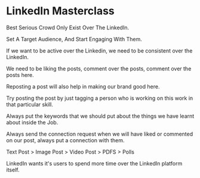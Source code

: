 # LinkedIn Masterclass

Best Serious Crowd Only Exist Over The LinkedIn.

Set A Target Audience, And Start Engaging With Them.

If we want to be active over the Linkedin, we need to be consistent over the LinkedIn.

We need to be liking the posts, comment over the posts, comment over the posts here.

Reposting a post will also help in making our brand good here.

Try posting the post by just tagging a person who is working on this work in that particular skill.

Always put the keywords that we should put about the things we have learnt about inside the Job.

Always send the connection request when we will have liked or commented on our post, always put a connection with them.

Text Post > Image Post > Video Post > PDFS > Polls

LinkedIn wants it's users to spend more time over the LinkedIn platform itself.
